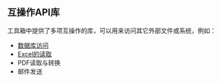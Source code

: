 ## 互操作API库

工具箱中提供了多项互操作的库，可以用来访问其它外部文件或系统，例如：

* [数据库访问](database.md)
* [Excel的读取](excel.md)
* PDF读取与转换
* 邮件发送
